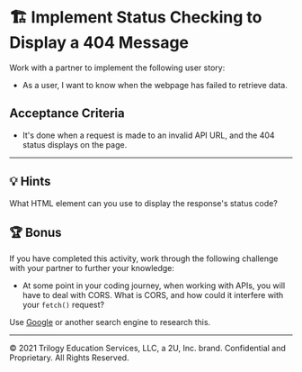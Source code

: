 # 🏗️ Implement Status Checking to Display a 404 Message

Work with a partner to implement the following user story:

* As a user, I want to know when the webpage has failed to retrieve data.

## Acceptance Criteria

* It's done when a request is made to an invalid API URL, and the 404 status displays on the page.

---

## 💡 Hints

What HTML element can you use to display the response's status code?

## 🏆 Bonus

If you have completed this activity, work through the following challenge with your partner to further your knowledge:

* At some point in your coding journey, when working with APIs, you will have to deal with CORS. What is CORS, and how could it interfere with your `fetch()` request?

Use [Google](https://www.google.com) or another search engine to research this.

---
© 2021 Trilogy Education Services, LLC, a 2U, Inc. brand. Confidential and Proprietary. All Rights Reserved.
